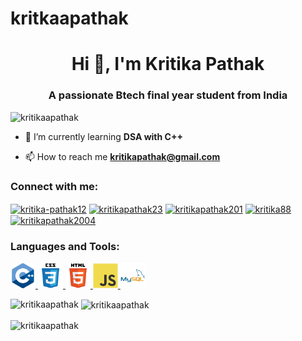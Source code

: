 # kritkaapathak
<h1 align="center">Hi 👋, I'm Kritika Pathak</h1>
<h3 align="center">A passionate Btech final year student from India</h3>

<p align="left"> <img src="https://komarev.com/ghpvc/?username=kritikaapathak&label=Profile%20views&color=0e75b6&style=flat" alt="kritikaapathak" /> </p>

- 🌱 I’m currently learning **DSA with C++**

- 📫 How to reach me **kritikapathak@gmail.com**

<h3 align="left">Connect with me:</h3>
<p align="left">
<a href="https://linkedin.com/in/kritika-pathak12" target="blank"><img align="center" src="https://raw.githubusercontent.com/rahuldkjain/github-profile-readme-generator/master/src/images/icons/Social/linked-in-alt.svg" alt="kritika-pathak12" height="30" width="40" /></a>
<a href="https://www.youtube.com/c/kritikapathak23" target="blank"><img align="center" src="https://raw.githubusercontent.com/rahuldkjain/github-profile-readme-generator/master/src/images/icons/Social/youtube.svg" alt="kritikapathak23" height="30" width="40" /></a>
<a href="https://www.hackerrank.com/kritikapathak201" target="blank"><img align="center" src="https://raw.githubusercontent.com/rahuldkjain/github-profile-readme-generator/master/src/images/icons/Social/hackerrank.svg" alt="kritikapathak201" height="30" width="40" /></a>
<a href="https://www.leetcode.com/kritika88" target="blank"><img align="center" src="https://raw.githubusercontent.com/rahuldkjain/github-profile-readme-generator/master/src/images/icons/Social/leet-code.svg" alt="kritika88" height="30" width="40" /></a>
<a href="https://auth.geeksforgeeks.org/user/kritikapathak2004" target="blank"><img align="center" src="https://raw.githubusercontent.com/rahuldkjain/github-profile-readme-generator/master/src/images/icons/Social/geeks-for-geeks.svg" alt="kritikapathak2004" height="30" width="40" /></a>
</p>

<h3 align="left">Languages and Tools:</h3>
<p align="left"> <a href="https://www.w3schools.com/cpp/" target="_blank" rel="noreferrer"> <img src="https://raw.githubusercontent.com/devicons/devicon/master/icons/cplusplus/cplusplus-original.svg" alt="cplusplus" width="40" height="40"/> </a> <a href="https://www.w3schools.com/css/" target="_blank" rel="noreferrer"> <img src="https://raw.githubusercontent.com/devicons/devicon/master/icons/css3/css3-original-wordmark.svg" alt="css3" width="40" height="40"/> </a> <a href="https://www.w3.org/html/" target="_blank" rel="noreferrer"> <img src="https://raw.githubusercontent.com/devicons/devicon/master/icons/html5/html5-original-wordmark.svg" alt="html5" width="40" height="40"/> </a> <a href="https://developer.mozilla.org/en-US/docs/Web/JavaScript" target="_blank" rel="noreferrer"> <img src="https://raw.githubusercontent.com/devicons/devicon/master/icons/javascript/javascript-original.svg" alt="javascript" width="40" height="40"/> </a> <a href="https://www.mysql.com/" target="_blank" rel="noreferrer"> <img src="https://raw.githubusercontent.com/devicons/devicon/master/icons/mysql/mysql-original-wordmark.svg" alt="mysql" width="40" height="40"/> </a> </p>

<p><img align="left" src="https://github-readme-stats.vercel.app/api/top-langs?username=kritikaapathak&show_icons=true&locale=en&layout=compact" alt="kritikaapathak" /></p>

<p>&nbsp;<img align="center" src="https://github-readme-stats.vercel.app/api?username=kritikaapathak&show_icons=true&locale=en" alt="kritikaapathak" /></p>

<p><img align="center" src="https://github-readme-streak-stats.herokuapp.com/?user=kritikaapathak&" alt="kritikaapathak" /></p>
